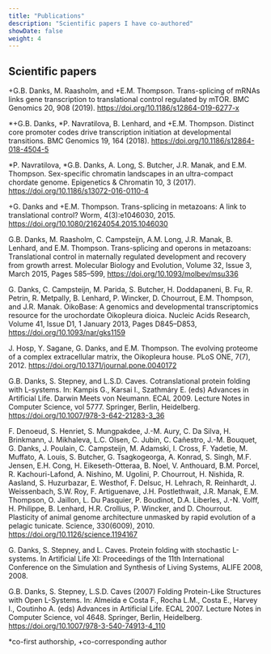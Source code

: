 ```yaml
---
title: "Publications"
description: "Scientific papers I have co-authored"
showDate: false
weight: 4
---
```


## Scientific papers

+G.B. Danks, M. Raasholm, and +E.M. Thompson. Trans-splicing of mRNAs links gene transcription to translational control regulated by mTOR. BMC Genomics 20, 908 (2019). https://doi.org/10.1186/s12864-019-6277-x

*+G.B. Danks, *P. Navratilova, B. Lenhard, and +E.M. Thompson. Distinct core promoter codes drive transcription initiation at developmental transitions. BMC Genomics 19, 164 (2018). https://doi.org/10.1186/s12864-018-4504-5

*P. Navratilova, *G.B. Danks, A. Long, S. Butcher, J.R. Manak, and E.M. Thompson. Sex-specific chromatin landscapes in an ultra-compact chordate genome. Epigenetics & Chromatin 10, 3 (2017). https://doi.org/10.1186/s13072-016-0110-4

+G. Danks and +E.M. Thompson. Trans-splicing in metazoans: A link to translational control? Worm, 4(3):e1046030, 2015. https://doi.org/10.1080/21624054.2015.1046030

G.B. Danks, M. Raasholm, C. Campsteijn, A.M. Long, J.R. Manak, B. Lenhard, and E.M. Thompson. Trans-splicing and operons in metazoans: Translational control in maternally regulated development and recovery from growth arrest. Molecular Biology and Evolution, Volume 32, Issue 3, March 2015, Pages 585–599, https://doi.org/10.1093/molbev/msu336

G. Danks, C. Campsteijn, M. Parida, S. Butcher, H. Doddapaneni, B. Fu, R. Petrin, R. Metpally, B. Lenhard, P. Wincker, D. Chourrout, E.M. Thompson, and J.R. Manak. OikoBase: A genomics and developmental transcriptomics resource for the urochordate Oikopleura dioica. Nucleic Acids Research, Volume 41, Issue D1, 1 January 2013, Pages D845–D853, https://doi.org/10.1093/nar/gks1159

J. Hosp, Y. Sagane, G. Danks, and E.M. Thompson. The evolving proteome of a complex extracellular matrix, the Oikopleura house. PLoS ONE, 7(7), 2012. https://doi.org/10.1371/journal.pone.0040172

G.B. Danks, S. Stepney, and L.S.D. Caves. Cotranslational protein folding with L-systems. In: Kampis G., Karsai I., Szathmáry E. (eds) Advances in Artificial Life. Darwin Meets von Neumann. ECAL 2009. Lecture Notes in Computer Science, vol 5777. Springer, Berlin, Heidelberg. https://doi.org/10.1007/978-3-642-21283-3_36

F. Denoeud, S. Henriet, S. Mungpakdee, J.-M. Aury, C. Da Silva, H. Brinkmann, J. Mikhaleva, L.C. Olsen, C. Jubin, C. Cañestro, J.-M. Bouquet, G. Danks, J. Poulain, C. Campsteijn, M. Adamski, I. Cross, F. Yadetie, M. Muffato, A. Louis, S. Butcher, G. Tsagkogeorga, A. Konrad, S. Singh, M.F. Jensen, E.H. Cong, H. Eikeseth-Otteraa, B. Noel, V. Anthouard, B.M. Porcel, R. Kachouri-Lafond, A. Nishino, M. Ugolini, P. Chourrout, H. Nishida, R. Aasland, S. Huzurbazar, E. Westhof, F. Delsuc, H. Lehrach, R. Reinhardt, J. Weissenbach, S.W. Roy, F. Artiguenave, J.H. Postlethwait, J.R. Manak, E.M. Thompson, O. Jaillon, L. Du Pasquier, P. Boudinot, D.A. Liberles, J.-N. Volff, H. Philippe, B. Lenhard, H.R. Crollius, P. Wincker, and D. Chourrout. Plasticity of animal genome architecture unmasked by rapid evolution of a pelagic tunicate. Science, 330(6009), 2010. https://doi.org/10.1126/science.1194167

G. Danks, S. Stepney, and L. Caves. Protein folding with stochastic L-systems. In Artificial Life XI: Proceedings of the 11th International Conference on the Simulation and Synthesis of Living Systems, ALIFE 2008, 2008.

G.B. Danks, S. Stepney, L.S.D.  Caves (2007) Folding Protein-Like Structures with Open L-Systems. In: Almeida e Costa F., Rocha L.M., Costa E., Harvey I., Coutinho A. (eds) Advances in Artificial Life. ECAL 2007. Lecture Notes in Computer Science, vol 4648. Springer, Berlin, Heidelberg. https://doi.org/10.1007/978-3-540-74913-4_110

*co-first authorship, +co-corresponding author
